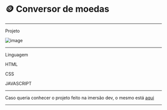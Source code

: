 #    🪙 Conversor de moedas

*********************************************************************************************************************
Projeto

![image](https://user-images.githubusercontent.com/72118415/165213599-e47a4873-c594-4a82-bc92-1bbd69633fc2.png)


*********************************************************************************************************************
Linguagem


HTML


CSS

JAVASCRIPT

*********************************************************************************************************************

Caso queria conhecer o projeto feito na imersão dev, o mesmo está [aqui]()
*********************************************************************************************************************

